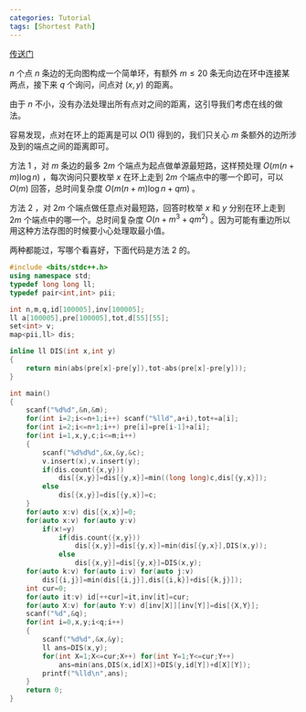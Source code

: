 ```yaml
---
categories: Tutorial
tags: [Shortest Path]
---
```




[传送门](https://ac.nowcoder.com/acm/problem/14292)

$n$ 个点 $n$ 条边的无向图构成一个简单环，有额外 $m\leq20$ 条无向边在环中连接某两点，接下来 $q$ 个询问，问点对 $(x,y)$ 的距离。

由于 $n$ 不小，没有办法处理出所有点对之间的距离，这引导我们考虑在线的做法。

容易发现，点对在环上的距离是可以 $O(1)$ 得到的，我们只关心 $m$ 条额外的边所涉及到的端点之间的距离即可。

方法 $1$ ，对 $m$ 条边的最多 $2m$ 个端点为起点做单源最短路，这样预处理 $O(m(n+m)\log n)$ ，每次询问只要枚举 $x$ 在环上走到 $2m$ 个端点中的哪一个即可，可以 $O(m)$ 回答，总时间复杂度 $O(m(n+m)\log n+qm)$ 。

方法 $2$ ，对 $2m$ 个端点做任意点对最短路，回答时枚举 $x$ 和 $y$ 分别在环上走到 $2m$ 个端点中的哪一个。总时间复杂度 $O(n+m^3+qm^2)$ 。因为可能有重边所以用这种方法存图的时候要小心处理取最小值。

两种都能过，写哪个看喜好，下面代码是方法 $2$ 的。

```cpp
#include <bits/stdc++.h>
using namespace std;
typedef long long ll;
typedef pair<int,int> pii;

int n,m,q,id[100005],inv[100005];
ll a[100005],pre[100005],tot,d[55][55];
set<int> v;
map<pii,ll> dis;

inline ll DIS(int x,int y)
{
    return min(abs(pre[x]-pre[y]),tot-abs(pre[x]-pre[y]));
}

int main()
{
    scanf("%d%d",&n,&m);
    for(int i=2;i<=n+1;i++) scanf("%lld",a+i),tot+=a[i];
    for(int i=2;i<=n+1;i++) pre[i]=pre[i-1]+a[i];
    for(int i=1,x,y,c;i<=m;i++)
    {
        scanf("%d%d%d",&x,&y,&c);
        v.insert(x),v.insert(y);
        if(dis.count({x,y}))
            dis[{x,y}]=dis[{y,x}]=min((long long)c,dis[{y,x}]);
        else
            dis[{x,y}]=dis[{y,x}]=c;
    }
    for(auto x:v) dis[{x,x}]=0;
    for(auto x:v) for(auto y:v)
        if(x!=y)
            if(dis.count({x,y}))
                dis[{x,y}]=dis[{y,x}]=min(dis[{y,x}],DIS(x,y));
            else
                dis[{x,y}]=dis[{y,x}]=DIS(x,y);
    for(auto k:v) for(auto i:v) for(auto j:v)
        dis[{i,j}]=min(dis[{i,j}],dis[{i,k}]+dis[{k,j}]);
    int cur=0;
    for(auto it:v) id[++cur]=it,inv[it]=cur;
    for(auto X:v) for(auto Y:v) d[inv[X]][inv[Y]]=dis[{X,Y}];
    scanf("%d",&q);
    for(int i=0,x,y;i<q;i++)
    {
        scanf("%d%d",&x,&y);
        ll ans=DIS(x,y);
        for(int X=1;X<=cur;X++) for(int Y=1;Y<=cur;Y++)
            ans=min(ans,DIS(x,id[X])+DIS(y,id[Y])+d[X][Y]);
        printf("%lld\n",ans);
    }
    return 0;
}
```

